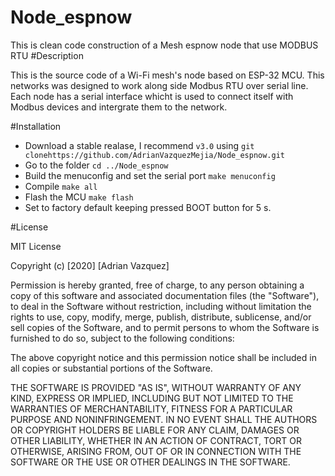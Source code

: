 # Node_espnow
This is clean code construction of a Mesh espnow node that use MODBUS RTU
#Description

This is the source code of a Wi-Fi mesh's node based on ESP-32 MCU. This networks was designed to work along side Modbus
RTU over serial line. Each node has a serial interface whicht is used to connect itself with Modbus devices and intergrate them 
to the network.

#Installation

* Download a stable realase, I recommend `v3.0` using  `git clonehttps://github.com/AdrianVazquezMejia/Node_espnow.git`
* Go to the folder `cd ../Node_espnow`
* Build the menuconfig and set the serial port `make menuconfig`
* Compile `make all`
* Flash the MCU `make flash`
* Set to factory default keeping pressed BOOT button for 5 s.

#License

MIT License

Copyright (c) [2020] [Adrian Vazquez]

Permission is hereby granted, free of charge, to any person obtaining a copy
of this software and associated documentation files (the "Software"), to deal
in the Software without restriction, including without limitation the rights
to use, copy, modify, merge, publish, distribute, sublicense, and/or sell
copies of the Software, and to permit persons to whom the Software is
furnished to do so, subject to the following conditions:

The above copyright notice and this permission notice shall be included in all
copies or substantial portions of the Software.

THE SOFTWARE IS PROVIDED "AS IS", WITHOUT WARRANTY OF ANY KIND, EXPRESS OR
IMPLIED, INCLUDING BUT NOT LIMITED TO THE WARRANTIES OF MERCHANTABILITY,
FITNESS FOR A PARTICULAR PURPOSE AND NONINFRINGEMENT. IN NO EVENT SHALL THE
AUTHORS OR COPYRIGHT HOLDERS BE LIABLE FOR ANY CLAIM, DAMAGES OR OTHER
LIABILITY, WHETHER IN AN ACTION OF CONTRACT, TORT OR OTHERWISE, ARISING FROM,
OUT OF OR IN CONNECTION WITH THE SOFTWARE OR THE USE OR OTHER DEALINGS IN THE
SOFTWARE.
